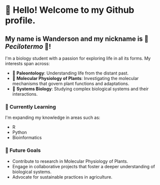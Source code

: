 # 👋 Hello! Welcome to my Github profile.
## My name is Wanderson and my nickname is 🦎 _Pecilotermo_ 🦎!

I'm a biology student with a passion for exploring life in all its forms. My interests span across:

- 🦖 **Paleontology**: Understanding life from the distant past.
- 🌱 **Molecular Physiology of Plants**: Investigating the molecular mechanisms that govern plant functions and adaptations.
- 🔬 **Systems Biology**: Studying complex biological systems and their interactions.

### 🌱 Currently Learning
I'm expanding my knowledge in areas such as:
- R
- Python
- Bioinformatics

### 🌳 Future Goals
- Contribute to research in Molecular Physiology of Plants.
- Engage in collaborative projects that foster a deeper understanding of biological systems.
- Advocate for sustainable practices in agriculture.
